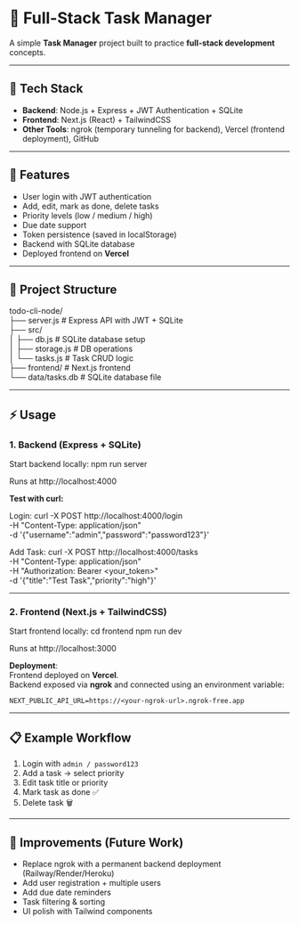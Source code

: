 # 📝 Full-Stack Task Manager

A simple **Task Manager** project built to practice **full-stack development** concepts.

---

## 🔧 Tech Stack
- **Backend**: Node.js + Express + JWT Authentication + SQLite  
- **Frontend**: Next.js (React) + TailwindCSS  
- **Other Tools**: ngrok (temporary tunneling for backend), Vercel (frontend deployment), GitHub  

---

## 🚀 Features
- User login with JWT authentication  
- Add, edit, mark as done, delete tasks  
- Priority levels (low / medium / high)  
- Due date support  
- Token persistence (saved in localStorage)  
- Backend with SQLite database  
- Deployed frontend on **Vercel**  

---

## 📂 Project Structure
todo-cli-node/  
├── server.js        # Express API with JWT + SQLite  
├── src/  
│   ├── db.js        # SQLite database setup  
│   ├── storage.js   # DB operations  
│   └── tasks.js     # Task CRUD logic  
├── frontend/        # Next.js frontend  
└── data/tasks.db    # SQLite database file  

---

## ⚡ Usage

### 1. Backend (Express + SQLite)

Start backend locally:
    npm run server

Runs at http://localhost:4000  

**Test with curl:**

Login:
    curl -X POST http://localhost:4000/login \
      -H "Content-Type: application/json" \
      -d '{"username":"admin","password":"password123"}'

Add Task:
    curl -X POST http://localhost:4000/tasks \
      -H "Content-Type: application/json" \
      -H "Authorization: Bearer <your_token>" \
      -d '{"title":"Test Task","priority":"high"}'

---

### 2. Frontend (Next.js + TailwindCSS)

Start frontend locally:
    cd frontend
    npm run dev

Runs at http://localhost:3000  

**Deployment**:  
Frontend deployed on **Vercel**.  
Backend exposed via **ngrok** and connected using an environment variable:

    NEXT_PUBLIC_API_URL=https://<your-ngrok-url>.ngrok-free.app

---

## 📋 Example Workflow
1. Login with `admin / password123`  
2. Add a task → select priority  
3. Edit task title or priority  
4. Mark task as done ✅  
5. Delete task 🗑️  

---

## 📌 Improvements (Future Work)
- Replace ngrok with a permanent backend deployment (Railway/Render/Heroku)  
- Add user registration + multiple users  
- Add due date reminders  
- Task filtering & sorting  
- UI polish with Tailwind components  
